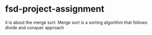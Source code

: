 # fsd-project-assignment
it is about the merge sort. Merge sort is a sorting algorithm that follows divide and conquer approach 
